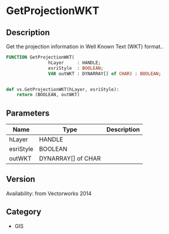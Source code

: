 # GetProjectionWKT

## Description
Get the projection information in Well Known Text (WKT) format..

```pascal
FUNCTION GetProjectionWKT(
				hLayer     : HANDLE;
				esriStyle  : BOOLEAN;
				VAR outWKT : DYNARRAY[] of CHAR) : BOOLEAN;
```

```python

def vs.GetProjectionWKT(hLayer, esriStyle):
    return (BOOLEAN, outWKT)
```

## Parameters
|Name|Type|Description|
|---|---|---|
|hLayer|HANDLE||
|esriStyle|BOOLEAN||
|outWKT|DYNARRAY[] of CHAR||

## Version
Availability: from Vectorworks 2014
## Category
* GIS

